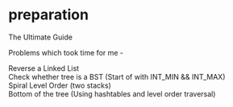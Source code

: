 # preparation
The Ultimate Guide

Problems which took time for me - 

Reverse a Linked List<br>
Check whether tree is a BST (Start of with INT_MIN && INT_MAX)<br>
Spiral Level Order (two stacks)<br>
Bottom of the tree (Using hashtables and level order traversal)
